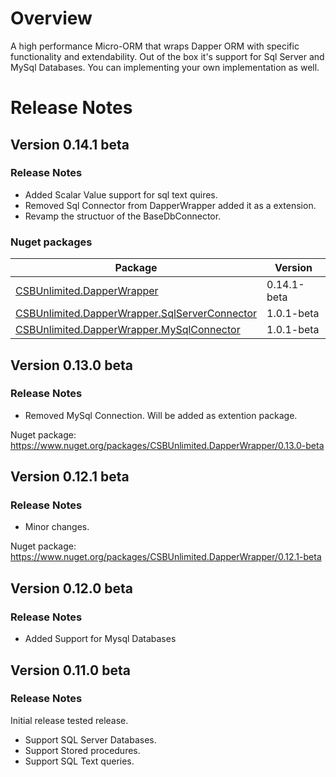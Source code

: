 # Overview
A high performance Micro-ORM that wraps Dapper ORM with specific functionality and extendability. 
Out of the box it's support for Sql Server and MySql Databases. You can implementing your own implementation as well.

# Release Notes

## Version 0.14.1 beta

### Release Notes
- Added Scalar Value support for sql text quires.
- Removed Sql Connector from DapperWrapper added it as a extension.
- Revamp the structuor of the BaseDbConnector. 

### Nuget packages
| Package | Version |
| --------- | --------- |
| [CSBUnlimited.DapperWrapper](https://www.nuget.org/packages/CSBUnlimited.DapperWrapper/0.14.1-beta) | 0.14.1-beta |
| [CSBUnlimited.DapperWrapper.SqlServerConnector](https://www.nuget.org/packages/CSBUnlimited.DapperWrapper.SqlServerConnector/1.0.1-beta) | 1.0.1-beta |
| [CSBUnlimited.DapperWrapper.MySqlConnector](https://www.nuget.org/packages/CSBUnlimited.DapperWrapper.MySqlConnector/1.0.1-beta) | 1.0.1-beta |

## Version 0.13.0 beta

### Release Notes
- Removed MySql Connection. Will be added as extention package.

Nuget package:
https://www.nuget.org/packages/CSBUnlimited.DapperWrapper/0.13.0-beta

## Version 0.12.1 beta

### Release Notes
- Minor changes.

Nuget package: 
https://www.nuget.org/packages/CSBUnlimited.DapperWrapper/0.12.1-beta

## Version 0.12.0 beta

### Release Notes
- Added Support for Mysql Databases
 
## Version 0.11.0 beta
 
### Release Notes
Initial release tested release.
- Support SQL Server Databases.
- Support Stored procedures.
- Support SQL Text queries.
